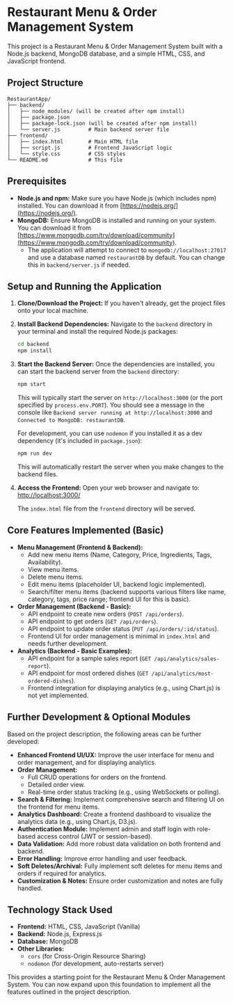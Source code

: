 # Restaurant Menu & Order Management System

This project is a Restaurant Menu & Order Management System built with a Node.js backend, MongoDB database, and a simple HTML, CSS, and JavaScript frontend.

## Project Structure

```
RestaurantApp/
├── backend/
│   ├── node_modules/ (will be created after npm install)
│   ├── package.json
│   ├── package-lock.json (will be created after npm install)
│   └── server.js         # Main backend server file
├── frontend/
│   ├── index.html        # Main HTML file
│   ├── script.js         # Frontend JavaScript logic
│   └── style.css         # CSS styles
└── README.md             # This file
```

## Prerequisites

*   **Node.js and npm:** Make sure you have Node.js (which includes npm) installed. You can download it from [https://nodejs.org/](https://nodejs.org/).
*   **MongoDB:** Ensure MongoDB is installed and running on your system. You can download it from [https://www.mongodb.com/try/download/community](https://www.mongodb.com/try/download/community).
    *   The application will attempt to connect to `mongodb://localhost:27017` and use a database named `restaurantDB` by default. You can change this in `backend/server.js` if needed.

## Setup and Running the Application

1.  **Clone/Download the Project:**
    If you haven't already, get the project files onto your local machine.

2.  **Install Backend Dependencies:**
    Navigate to the `backend` directory in your terminal and install the required Node.js packages:
    ```bash
    cd backend
    npm install
    ```

3.  **Start the Backend Server:**
    Once the dependencies are installed, you can start the backend server from the `backend` directory:
    ```bash
    npm start
    ```
    This will typically start the server on `http://localhost:3000` (or the port specified by `process.env.PORT`). You should see a message in the console like `Backend server running at http://localhost:3000` and `Connected to MongoDB: restaurantDB`.

    For development, you can use `nodemon` if you installed it as a dev dependency (it's included in `package.json`):
    ```bash
    npm run dev
    ```
    This will automatically restart the server when you make changes to the backend files.

4.  **Access the Frontend:**
    Open your web browser and navigate to:
    [http://localhost:3000/](http://localhost:3000/)

    The `index.html` file from the `frontend` directory will be served.

## Core Features Implemented (Basic)

*   **Menu Management (Frontend & Backend):**
    *   Add new menu items (Name, Category, Price, Ingredients, Tags, Availability).
    *   View menu items.
    *   Delete menu items.
    *   Edit menu items (placeholder UI, backend logic implemented).
    *   Search/filter menu items (backend supports various filters like name, category, tags, price range; frontend UI for this is basic).
*   **Order Management (Backend - Basic):**
    *   API endpoint to create new orders (`POST /api/orders`).
    *   API endpoint to get orders (`GET /api/orders`).
    *   API endpoint to update order status (`PUT /api/orders/:id/status`).
    *   Frontend UI for order management is minimal in `index.html` and needs further development.
*   **Analytics (Backend - Basic Examples):**
    *   API endpoint for a sample sales report (`GET /api/analytics/sales-report`).
    *   API endpoint for most ordered dishes (`GET /api/analytics/most-ordered-dishes`).
    *   Frontend integration for displaying analytics (e.g., using Chart.js) is not yet implemented.

## Further Development & Optional Modules

Based on the project description, the following areas can be further developed:

*   **Enhanced Frontend UI/UX:** Improve the user interface for menu and order management, and for displaying analytics.
*   **Order Management:**
    *   Full CRUD operations for orders on the frontend.
    *   Detailed order view.
    *   Real-time order status tracking (e.g., using WebSockets or polling).
*   **Search & Filtering:** Implement comprehensive search and filtering UI on the frontend for menu items.
*   **Analytics Dashboard:** Create a frontend dashboard to visualize the analytics data (e.g., using Chart.js, D3.js).
*   **Authentication Module:** Implement admin and staff login with role-based access control (JWT or session-based).
*   **Data Validation:** Add more robust data validation on both frontend and backend.
*   **Error Handling:** Improve error handling and user feedback.
*   **Soft Deletes/Archival:** Fully implement soft deletes for menu items and orders if required for analytics.
*   **Customization & Notes:** Ensure order customization and notes are fully handled.

## Technology Stack Used

*   **Frontend:** HTML, CSS, JavaScript (Vanilla)
*   **Backend:** Node.js, Express.js
*   **Database:** MongoDB
*   **Other Libraries:**
    *   `cors` (for Cross-Origin Resource Sharing)
    *   `nodemon` (for development, auto-restarts server)

This provides a starting point for the Restaurant Menu & Order Management System. You can now expand upon this foundation to implement all the features outlined in the project description.